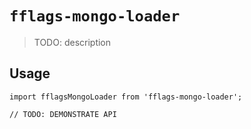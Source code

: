 # `fflags-mongo-loader`

> TODO: description

## Usage

```
import fflagsMongoLoader from 'fflags-mongo-loader';

// TODO: DEMONSTRATE API
```
